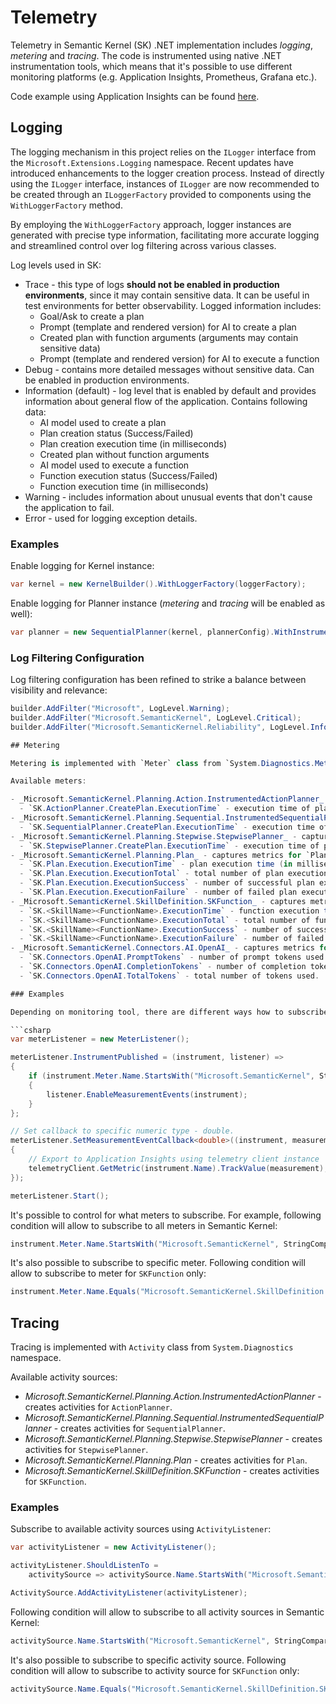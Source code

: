 # Telemetry

Telemetry in Semantic Kernel (SK) .NET implementation includes _logging_, _metering_ and _tracing_.
The code is instrumented using native .NET instrumentation tools, which means that it's possible to use different monitoring platforms (e.g. Application Insights, Prometheus, Grafana etc.).

Code example using Application Insights can be found [here](https://github.com/microsoft/semantic-kernel/blob/main/dotnet/samples/ApplicationInsightsExample/Program.cs).

## Logging

The logging mechanism in this project relies on the `ILogger` interface from the `Microsoft.Extensions.Logging` namespace. Recent updates have introduced enhancements to the logger creation process. Instead of directly using the `ILogger` interface, instances of `ILogger` are now recommended to be created through an `ILoggerFactory` provided to components using the `WithLoggerFactory` method.

By employing the `WithLoggerFactory` approach, logger instances are generated with precise type information, facilitating more accurate logging and streamlined control over log filtering across various classes.

Log levels used in SK:

- Trace - this type of logs **should not be enabled in production environments**, since it may contain sensitive data. It can be useful in test environments for better observability. Logged information includes:
  - Goal/Ask to create a plan
  - Prompt (template and rendered version) for AI to create a plan
  - Created plan with function arguments (arguments may contain sensitive data)
  - Prompt (template and rendered version) for AI to execute a function
- Debug - contains more detailed messages without sensitive data. Can be enabled in production environments.
- Information (default) - log level that is enabled by default and provides information about general flow of the application. Contains following data:
  - AI model used to create a plan
  - Plan creation status (Success/Failed)
  - Plan creation execution time (in milliseconds)
  - Created plan without function arguments
  - AI model used to execute a function
  - Function execution status (Success/Failed)
  - Function execution time (in milliseconds)
- Warning - includes information about unusual events that don't cause the application to fail.
- Error - used for logging exception details.

### Examples

Enable logging for Kernel instance:

```csharp
var kernel = new KernelBuilder().WithLoggerFactory(loggerFactory);
```

Enable logging for Planner instance (_metering_ and _tracing_ will be enabled as well):

```csharp
var planner = new SequentialPlanner(kernel, plannerConfig).WithInstrumentation(loggerFactory);
```

### Log Filtering Configuration

Log filtering configuration has been refined to strike a balance between visibility and relevance:

```csharp
builder.AddFilter("Microsoft", LogLevel.Warning);
builder.AddFilter("Microsoft.SemanticKernel", LogLevel.Critical);
builder.AddFilter("Microsoft.SemanticKernel.Reliability", LogLevel.Information);

## Metering

Metering is implemented with `Meter` class from `System.Diagnostics.Metrics` namespace.

Available meters:

- _Microsoft.SemanticKernel.Planning.Action.InstrumentedActionPlanner_ - captures metrics for `ActionPlanner`. List of metrics:
  - `SK.ActionPlanner.CreatePlan.ExecutionTime` - execution time of plan creation (in milliseconds)
- _Microsoft.SemanticKernel.Planning.Sequential.InstrumentedSequentialPlanner_ - captures metrics for `SequentialPlanner`. List of metrics:
  - `SK.SequentialPlanner.CreatePlan.ExecutionTime` - execution time of plan creation (in milliseconds)
- _Microsoft.SemanticKernel.Planning.Stepwise.StepwisePlanner_ - captures metrics for `StepwisePlanner`. List of metrics:
  - `SK.StepwisePlanner.CreatePlan.ExecutionTime` - execution time of plan creation (in milliseconds)
- _Microsoft.SemanticKernel.Planning.Plan_ - captures metrics for `Plan`. List of metrics:
  - `SK.Plan.Execution.ExecutionTime` - plan execution time (in milliseconds)
  - `SK.Plan.Execution.ExecutionTotal` - total number of plan executions
  - `SK.Plan.Execution.ExecutionSuccess` - number of successful plan executions
  - `SK.Plan.Execution.ExecutionFailure` - number of failed plan executions
- _Microsoft.SemanticKernel.SkillDefinition.SKFunction_ - captures metrics for `SKFunction`. List of metrics:
  - `SK.<SkillName><FunctionName>.ExecutionTime` - function execution time (in milliseconds)
  - `SK.<SkillName><FunctionName>.ExecutionTotal` - total number of function executions
  - `SK.<SkillName><FunctionName>.ExecutionSuccess` - number of successful function executions
  - `SK.<SkillName><FunctionName>.ExecutionFailure` - number of failed function executions
- _Microsoft.SemanticKernel.Connectors.AI.OpenAI_ - captures metrics for OpenAI functionality. List of metrics:
  - `SK.Connectors.OpenAI.PromptTokens` - number of prompt tokens used.
  - `SK.Connectors.OpenAI.CompletionTokens` - number of completion tokens used.
  - `SK.Connectors.OpenAI.TotalTokens` - total number of tokens used.

### Examples

Depending on monitoring tool, there are different ways how to subscribe to available meters. Following example shows how to subscribe to available meters and export metrics to Application Insights using `MeterListener`:

```csharp
var meterListener = new MeterListener();

meterListener.InstrumentPublished = (instrument, listener) =>
{
    if (instrument.Meter.Name.StartsWith("Microsoft.SemanticKernel", StringComparison.Ordinal))
    {
        listener.EnableMeasurementEvents(instrument);
    }
};

// Set callback to specific numeric type - double.
meterListener.SetMeasurementEventCallback<double>((instrument, measurement, tags, state) =>
{
    // Export to Application Insights using telemetry client instance
    telemetryClient.GetMetric(instrument.Name).TrackValue(measurement);
});

meterListener.Start();
```

It's possible to control for what meters to subscribe. For example, following condition will allow to subscribe to all meters in Semantic Kernel:

```csharp
instrument.Meter.Name.StartsWith("Microsoft.SemanticKernel", StringComparison.Ordinal)
```

It's also possible to subscribe to specific meter. Following condition will allow to subscribe to meter for `SKFunction` only:

```csharp
instrument.Meter.Name.Equals("Microsoft.SemanticKernel.SkillDefinition.SKFunction", StringComparison.Ordinal)
```

## Tracing

Tracing is implemented with `Activity` class from `System.Diagnostics` namespace.

Available activity sources:

- _Microsoft.SemanticKernel.Planning.Action.InstrumentedActionPlanner_ - creates activities for `ActionPlanner`.
- _Microsoft.SemanticKernel.Planning.Sequential.InstrumentedSequentialPlanner_ - creates activities for `SequentialPlanner`.
- _Microsoft.SemanticKernel.Planning.Stepwise.StepwisePlanner_ - creates activities for `StepwisePlanner`.
- _Microsoft.SemanticKernel.Planning.Plan_ - creates activities for `Plan`.
- _Microsoft.SemanticKernel.SkillDefinition.SKFunction_ - creates activities for `SKFunction`.

### Examples

Subscribe to available activity sources using `ActivityListener`:

```csharp
var activityListener = new ActivityListener();

activityListener.ShouldListenTo =
    activitySource => activitySource.Name.StartsWith("Microsoft.SemanticKernel", StringComparison.Ordinal);

ActivitySource.AddActivityListener(activityListener);
```

Following condition will allow to subscribe to all activity sources in Semantic Kernel:

```csharp
activitySource.Name.StartsWith("Microsoft.SemanticKernel", StringComparison.Ordinal)
```

It's also possible to subscribe to specific activity source. Following condition will allow to subscribe to activity source for `SKFunction` only:

```csharp
activitySource.Name.Equals("Microsoft.SemanticKernel.SkillDefinition.SKFunction", StringComparison.Ordinal)
```
